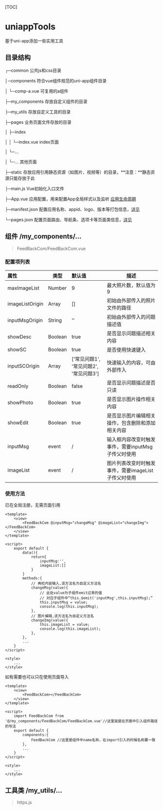 [TOC]



# uniappTools
基于uni-app添加一些实用工具

## 目录结构

┌─common                  公共js和css目录

│─components            符合vue组件规范的uni-app组件目录

│  └─comp-a.vue         可复用的a组件 

├─my_components     存放自定义组件的目录

├─my_utils             存放自定义工具的目录

├─pages                  业务页面文件存放的目录 

│  ├─index 

│  │  └─index.vue       index页面 

│  └─... 

│     └─...        			   其他页面 

├─static                存放应用引用静态资源（如图片、视频等）的目录，**注意：**静态资源只能存放于此 

├─main.js             Vue初始化入口文件 

├─App.vue               应用配置，用来配置App全局样式以及监听 [应用生命周期](https://uniapp.dcloud.io/collocation/frame/lifecycle?id=应用生命周期) 

├─manifest.json         配置应用名称、appid、logo、版本等打包信息，[详见](https://uniapp.dcloud.io/collocation/manifest) 

└─pages.json            配置页面路由、导航条、选项卡等页面类信息，[详见](https://uniapp.dcloud.io/collocation/pages)

## 组件  /my_components/...

> FeedBackCom/FeedBackCom.vue

### 配置项列表

| 属性            | 类型    | 默认值                                  | 描述                                                |
| :-------------- | ------- | :-------------------------------------- | --------------------------------------------------- |
| maxImageList    | Number  | 9                                       | 最大照片数，默认值为9                               |
| imageListOrigin | Array   | []                                      | 初始由外部传入的照片文件的路径                      |
| inputMsgOrigin  | String  | ''                                      | 初始由外部传入的问题描述值                          |
| showDesc        | Boolean | true                                    | 是否显示问题描述相关内容                            |
| showSC          | Boolean | true                                    | 是否使用快速键入                                    |
| inputSCOrigin   | Array   | ['常见问题1', '常见问题2', '常见问题3'] | 快速输入的内容，可由外部传入                        |
| readOnly        | Boolean | false                                   | 是否显示问题描述是否只读                            |
| showPhoto       | Boolean | true                                    | 是否显示图片操作相关内容                            |
| showEdit        | Boolean | true                                    | 是否显示图片编辑相关操作，包含删除和添加相关内容    |
| inputMsg        | event   | /                                       | 输入框内容改变时触发事件，需要inputMsg子传父时使用  |
| imageList       | event   | /                                       | 图片列表改变时时触发事件，需要imageList子传父时使用 |

### 使用方法

已在全局注册，无需页面引用

```vue
<template>
	<view>
        <FeedBackCom @inputMsg="changeMsg" @imageList="changeImg"></FeedBackCom>
	</view>
</template>

<script>
	export default {
        data(){
            return{
                inputMsg:'',
                imageList:[]
            }
        }
		methods:{
        	// 再检内容输入,该方法名为自定义方法名
			changeMsg(value){
                // 此处value为子组件emit过来的值
                // 对应子组件中“this.$emit('inputMsg',this.inputMsg);”
				this.inputMsg = value;
				console.log(this.inputMsg);
			},
			// 图片编辑,该方法名为自定义方法名
			changeImg(value){
				this.imageList = value;
				console.log(this.imageList);
			},
		},
        ...
    }
</script>

<style>
	...
</style>
```

如有需要也可以只在使用页面导入

```vue
<template>
	<view>
        <FeedBackCom></FeedBackCom>
	</view>
</template>

<script>
    import FeedBackCom from '@/my_components/FeedBackCom/FeedBackCom.vue'//这里就是在页面中引入组件路径的写法
	export default {
		components:{
			FeedBackCom //这里是组件中name名称，在import引入的时候名称要一致
		},
        ...
    }
</script>

<style>
	...
</style>
```

## 工具类  /my_utils/...

> https.js

